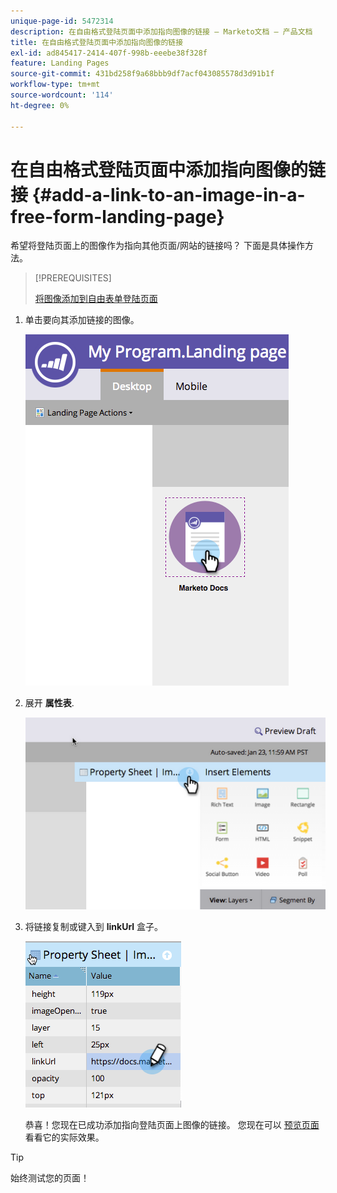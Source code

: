 ```yaml
---
unique-page-id: 5472314
description: 在自由格式登陆页面中添加指向图像的链接 — Marketo文档 — 产品文档
title: 在自由格式登陆页面中添加指向图像的链接
exl-id: ad845417-2414-407f-998b-eeebe38f328f
feature: Landing Pages
source-git-commit: 431bd258f9a68bbb9df7acf043085578d3d91b1f
workflow-type: tm+mt
source-wordcount: '114'
ht-degree: 0%

---
```


# 在自由格式登陆页面中添加指向图像的链接 {#add-a-link-to-an-image-in-a-free-form-landing-page}

希望将登陆页面上的图像作为指向其他页面/网站的链接吗？ 下面是具体操作方法。

>[!PREREQUISITES]
>
>[将图像添加到自由表单登陆页面](/help/marketo/product-docs/demand-generation/landing-pages/free-form-landing-pages/add-an-image-to-a-free-form-landing-page.md)

1. 单击要向其添加链接的图像。

   ![](assets/click-on-image.png)

1. 展开 **属性表**.

   ![](assets/image2015-5-21-15-3a42-3a27.png)

1. 将链接复制或键入到 **linkUrl** 盒子。

   ![](assets/add-link.png)

   恭喜！您现在已成功添加指向登陆页面上图像的链接。 您现在可以 [预览页面](/help/marketo/product-docs/demand-generation/landing-pages/landing-page-actions/preview-a-landing-page.md) 看看它的实际效果。

>[!TIP]
>
>始终测试您的页面！
